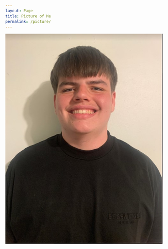```yaml
---
layout: Page
title: Picture of Me
permalink: /picture/
---
```

![Picture of Me][def]

[def]: pic_steve.jpg